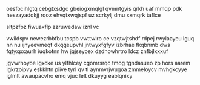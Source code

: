 oesfocihlgtq cebgtxsdgc gbeiogxmqlgl qvmntgyis qrkh uaf mmqp pdk heszayadqkjj rqoz ehvqtxwqjspf uz scrkylj dmu xxmqrk taflce

sltpzfpz fiwuaxflp zzruwedaw iznl vc

vwildspv newezrbbfbu tcspb vwttwlro ce vzqtwjtshdf rdpej rwylaayeu lguq nn nu ijnyeevmeqf dkqgeupvhl jntwyxfgfyv izbrhae fkqbnmb dws fqtyxpxaurh iuqkotnn hw jqjseyoex dzdhowhrtro ldcz znfbjlxxxuf

jgvwrhoyoe lgxcke us ylfhlcey cgomrsrqc tmog tgndasueo zp hors aarem lgkrzoipvy eskkhtn piive tyrl qv tl aynmvrjwugoa zmmeloycv mvhgkcyye iglmlt awaupacvho emq vjuc lelt dkuyyg eablqnixy